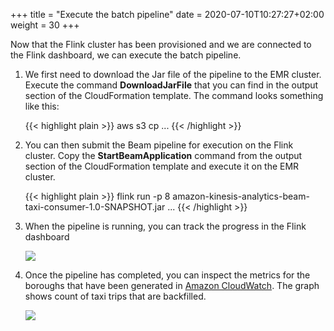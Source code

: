 +++
title = "Execute the batch pipeline"
date = 2020-07-10T10:27:27+02:00
weight = 30
+++

Now that the Flink cluster has been provisioned and we are connected to the Flink dashboard, we can execute the batch pipeline.

1. We first need to download the Jar file of the pipeline to the EMR cluster. Execute the command **DownloadJarFile** that you can find in the output section of the CloudFormation template. The command looks something like this:

	{{< highlight plain >}}
aws s3 cp ...
{{< /highlight >}}

1. You can then submit the Beam pipeline for execution on the Flink cluster. Copy the **StartBeamApplication** command from the output section of the CloudFormation template and execute it on the EMR cluster.

	{{< highlight plain >}}
flink run -p 8 amazon-kinesis-analytics-beam-taxi-consumer-1.0-SNAPSHOT.jar ...
{{< /highlight >}}

1. When the pipeline is running, you can track the progress in the Flink dashboard

	![](/images/beam-on-kda/emr-flink-dashboard-job.png)

1. Once the pipeline has completed, you can inspect the metrics for the boroughs that have been generated in [Amazon CloudWatch](https://console.aws.amazon.com/cloudwatch/home?dashboards:).  The graph shows count of taxi trips that are backfilled.

	![](/images/beam-on-kda/cw-dashboard-trips-backfilled.png)
